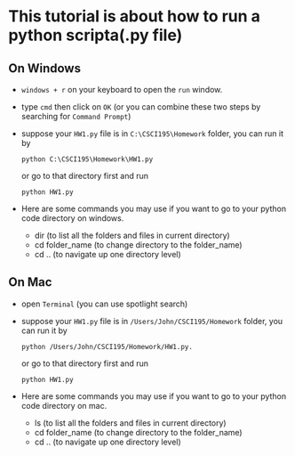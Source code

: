 # This tutorial is about how to run a python scripta(.py file) 
## On Windows
+ `windows + r` on your keyboard to open the `run` window.
+ type `cmd` then click on `OK` (or you can combine these two steps by searching for `Command Prompt`)
+ suppose your `HW1.py` file is in `C:\CSCI195\Homework` folder, you can run it by
  ~~~~
  python C:\CSCI195\Homework\HW1.py
  ~~~~
  or go to that directory first and run
  ~~~~
  python HW1.py
  ~~~~
  
+ Here are some commands you may use if you want to go to your python code directory on windows.
  - dir (to list all the folders and files in current directory)
  - cd folder_name (to change directory to the folder_name)
  - cd .. (to navigate up one directory level)
## On Mac
+ open `Terminal` (you can use spotlight search)
+ suppose your `HW1.py` file is in `/Users/John/CSCI195/Homework` folder, you can run it by
  ~~~~
  python /Users/John/CSCI195/Homework/HW1.py.
  ~~~~
  or go to that directory first and run
  ~~~~
  python HW1.py
  ~~~~
  
+ Here are some commands you may use if you want to go to your python code directory on mac.
  - ls (to list all the folders and files in current directory)
  - cd folder_name (to change directory to the folder_name)
  - cd .. (to navigate up one directory level) 
  
